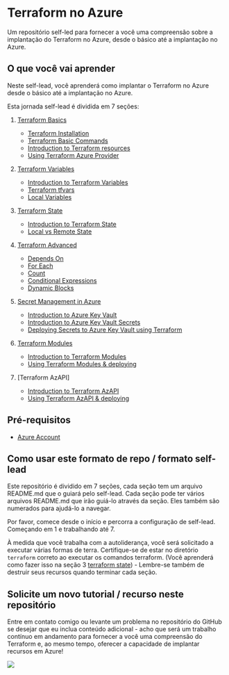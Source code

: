 # Terraform no Azure
Um repositório self-led para fornecer a você uma compreensão sobre a implantação do Terraform no Azure, desde o básico até a implantação no Azure.

## O que você vai aprender

Neste self-lead, você aprenderá como implantar o Terraform no Azure desde o básico até a implantação no Azure.

Esta jornada self-lead é dividida em 7 seções:

1. [Terraform Basics](https://github.com/thiago88sp/terraform-treinamento/tree/master/1-terraform-basics)
    - [Terraform Installation](https://github.com/thiago88sp/terraform-treinamento/tree/master/1-terraform-basics/1-terraform-installation)
    - [Terraform Basic Commands](https://github.com/thiago88sp/terraform-treinamento/tree/master/1-terraform-basics/2-terraform-commands)
    - [Introduction to Terraform resources](https://github.com/thiago88sp/terraform-treinamento/tree/master/1-terraform-basics/3-terraform-resources)
    - [Using Terraform Azure Provider](https://github.com/thiago88sp/terraform-treinamento/tree/master/1-terraform-basics/4-terraform-azure-provider)

2. [Terraform Variables](https://github.com/thiago88sp/terraform-treinamento/tree/master/2-terraform-variables)
    - [Introduction to Terraform Variables](https://github.com/thiago88sp/terraform-treinamento/blob/master/2-terraform-variables/1-terraform-variables.md)
    - [Terraform tfvars](https://github.com/thiago88sp/terraform-treinamento/blob/master/2-terraform-variables/2-terraform-tfvars.md)
    - [Local Variables](https://github.com/thiago88sp/terraform-treinamento/blob/master/2-terraform-variables/3-terraform-local-variables.md)

3. [Terraform State](https://github.com/thiago88sp/terraform-treinamento/tree/master/3-terraform-state)
    - [Introduction to Terraform State]()
    - [Local vs Remote State]()

4. [Terraform Advanced](https://github.com/thiago88sp/terraform-treinamento/tree/master/4-terraform-advanced)
    - [Depends On](https://github.com/thiago88sp/terraform-treinamento/tree/master/4-terraform-advanced/1-depends-on)
    - [For Each](https://github.com/thiago88sp/terraform-treinamento/tree/master/4-terraform-advanced/2-for-each)
    - [Count](https://github.com/thiago88sp/terraform-treinamento/tree/master/4-terraform-advanced/3-count)
    - [Conditional Expressions](https://github.com/thiago88sp/terraform-treinamento/tree/master/4-terraform-advanced/4-conditional-expressions)
    - [Dynamic Blocks](https://github.com/thiago88sp/terraform-treinamento/tree/master/4-terraform-advanced/5-dynamic-blocks)

5. [Secret Management in Azure](https://github.com/thiago88sp/terraform-treinamento/tree/master/5-secret-management-azure)
    - [Introduction to Azure Key Vault]()
    - [Introduction to Azure Key Vault Secrets]()
    - [Deploying Secrets to Azure Key Vault using Terraform]()

6. [Terraform Modules]()
    - [Introduction to Terraform Modules]()
    - [Using Terraform Modules & deploying]()

7. [Terraform AzAPI]
    - [Introduction to Terraform AzAPI]()
    - [Using Terraform AzAPI & deploying]()


## Pré-requisitos

- [Azure Account](https://azure.microsoft.com/en-us/free/)

## Como usar este formato de repo / formato self-lead

Este repositório é dividido em 7 seções, cada seção tem um arquivo README.md que o guiará pelo self-lead. Cada seção pode ter vários arquivos README.md que irão guiá-lo através da seção. Eles também são numerados para ajudá-lo a navegar.

Por favor, comece desde o início e percorra a configuração de self-lead. Começando em 1 e trabalhando até 7.

À medida que você trabalha com a autoliderança, você será solicitado a executar várias formas de terra. Certifique-se de estar no diretório `terraform` correto ao executar os comandos terraform. (Você aprenderá como fazer isso na seção 3 [terraform state](https://github.com/thiago88sp/terraform-treinamento/tree/master/3-terraform-state)) - Lembre-se também de destruir seus recursos quando terminar cada seção.

## Solicite um novo tutorial / recurso neste repositório

Entre em contato comigo ou levante um problema no repositório do GitHub se desejar que eu inclua conteúdo adicional - acho que será um trabalho contínuo em andamento para fornecer a você uma compreensão do Terraform e, ao mesmo tempo, oferecer a capacidade de implantar recursos em Azure!


[<img src="https://img.shields.io/badge/linkedin-%230077B5.svg?&style=for-the-badge&logo=linkedin&logoColor=white" />](https://www.linkedin.com/in/thiagosouzapontes/)